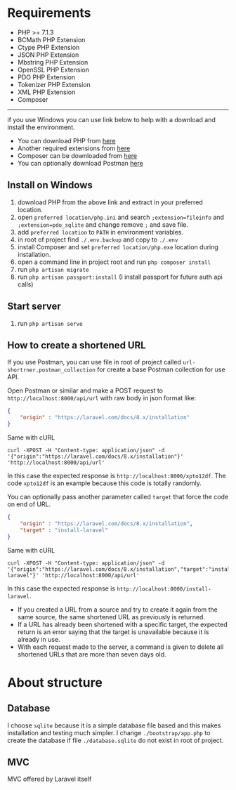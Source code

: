 # Requirements

- PHP >= 7.1.3
- BCMath PHP Extension
- Ctype PHP Extension
- JSON PHP Extension
- Mbstring PHP Extension
- OpenSSL PHP Extension
- PDO PHP Extension
- Tokenizer PHP Extension
- XML PHP Extension
- Composer

---

if you use Windows you can use link below to help with a download and install the environment.

- You can download PHP from <a href="https://windows.php.net/downloads/releases/php-8.1.1-nts-Win32-vs16-x64.zip">here</a> 
- Another required extensions from <a href="https://pecl.php.net">here</a> 
- Composer can be downloaded from <a href="https://getcomposer.org/download/">here</a>
- You can optionally download Postman <a href="https://dl.pstmn.io/download/latest/win64">here</a>

## Install on Windows

1. download PHP from the above link and extract in your preferred location.
2. open `preferred location/php.ini` and search `;extension=fileinfo` and `;extension=pdo_sqlite` and change remove `;` and save file.
3. add `preferred location` to `PATH` in environment variables.
4. in root of project find `./.env.backup` and copy to `./.env`     
5. install Composer and set `preferred location/php.exe` location during installation.
6. open a command line in project root and run `php composer install`
7. run `php artisan migrate`
8. run `php artisan passport:install` (I install passport for future auth api calls)

## Start server

1. run `php artisan serve`

## How to create a shortened URL

If you use Postman, you can use file in root of project called `url-shortrner.postman_collection` for create a base Postman collection for use API.

Open Postman or similar and make a POST request to `http://localhost:8000/api/url` with raw body in json format like:
```json
{
    "origin" : "https://laravel.com/docs/8.x/installation"
}
```
Same with cURL
```
curl -XPOST -H "Content-type: application/json" -d '{"origin":"https://laravel.com/docs/8.x/installation"}' 'http://localhost:8000/api/url'
```
In this case the expected response is `http://localhost:8000/xpto12df`. The code `xpto12df` is an example because this code is totally randomly.

You can optionally pass another parameter called `target` that force the code on end of URL.
```json
{
    "origin" : "https://laravel.com/docs/8.x/installation",
    "target" : "install-laravel"
}
```
Same with cURL
```
curl -XPOST -H "Content-type: application/json" -d '{"origin":"https://laravel.com/docs/8.x/installation","target":"install-laravel"}' 'http://localhost:8000/api/url'
```
In this case the expected response is `http://localhost:8000/install-laravel`.

- If you created a URL from a source and try to create it again from the same source, the same shortened URL as previously is returned.
- If a URL has already been shortened with a specific target, the expected return is an error saying that the target is unavailable because it is already in use. 
- With each request made to the server, a command is given to delete all shortened URLs that are more than seven days old.

# About structure

## Database

I choose `sqlite` because it is a simple database file based and this makes installation and testing much simpler. I change `./bootstrap/app.php` to create the database if file `./database.sqlite` do not exist in root of project.

## MVC

MVC offered by Laravel itself
